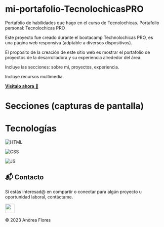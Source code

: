 # mi-portafolio-TecnolochicasPRO
Portafolio de habilidades que hago en el curso de Tecnolochicas.
 Portafolio personal: Tecnolochicas PRO

Este proyecto fue creado durante el bootacamp Technolochicas PRO, es una página web responsiva (adptable a diversos dispositivos).

El propósito de la creación de este sitio web es mostrar el portafolio de proyectos de la desarrolladora y su experiencia alrededor del área.

Incluye las secciones: sobre mí, proyectos, experiencia.

Incluye recursos multimedia.

<a href="https://lucky-genie-31a387.netlify.app/" target="_blank">**Visitalo ahora** 🚀</a>
# Secciones (capturas de pantalla)

# Tecnologías

![HTML](https://img.shields.io/badge/html5%20-%23E34F26.svg?&style=for-the-badge&logo=html5&logoColor=white)

![CSS](https://img.shields.io/badge/css3%20-%231572B6.svg?&style=for-the-badge&logo=css3&logoColor=white)

![JS](https://img.shields.io/badge/javascript%20-%23323330.svg?&style=for-the-badge&logo=javascript&logoColor=%23F7DF1E)

## 📬 Contacto

Si estás interesad@ en compartir o conectar para algún proyecto u oportunidad laboral, contáctame.

<a href="http://www.linkedin.com/in/flandreis1"><img src="https://www.felberpr.com/wp-content/uploads/linkedin-logo.png" width="30"></img></a>

© 2023 Andrea Flores

